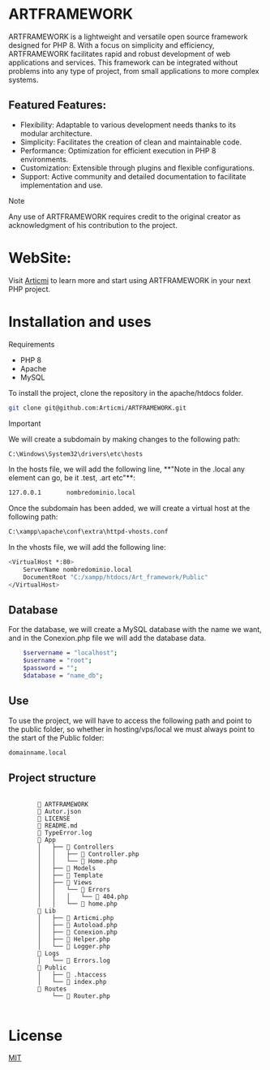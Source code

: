 # ARTFRAMEWORK
ARTFRAMEWORK is a lightweight and versatile open source framework designed for PHP 8. With a focus on simplicity and efficiency, ARTFRAMEWORK facilitates rapid and robust development of web applications and services. This framework can be integrated without problems into any type of project, from small applications to more complex systems.

## Featured Features:
<ul>
   <li>Flexibility: Adaptable to various development needs thanks to its modular architecture.</li>
   <li>Simplicity: Facilitates the creation of clean and maintainable code.</li>
   <li>Performance: Optimization for efficient execution in PHP 8 environments.</li>
   <li>Customization: Extensible through plugins and flexible configurations.</li>
   <li>Support: Active community and detailed documentation to facilitate implementation and use.</li>
</ul>

> [!NOTE]
> Any use of ARTFRAMEWORK requires credit to the original creator as acknowledgment of his contribution to the project.

# WebSite:
Visit [Articmi](https://articmi.com/) to learn more and start using ARTFRAMEWORK in your next PHP project.

# Installation and uses
Requirements
<ul>
    <li>PHP 8</li>
    <li>Apache</li>
    <li>MySQL</li>
</ul>

<p>To install the project, clone the repository in the apache/htdocs folder.</p>

```bash
git clone git@github.com:Articmi/ARTFRAMEWORK.git
```

> [!IMPORTANT]
> <p>We will create a subdomain by making changes to the following path:</p>

```bash
C:\Windows\System32\drivers\etc\hosts
```
<p>In the hosts file, we will add the following line, **"Note in the .local any element can go, be it .test, .art etc"**:</p>

```bash
127.0.0.1       nombredominio.local
```

<p>Once the subdomain has been added, we will create a virtual host at the following path:</p>

```bash
C:\xampp\apache\conf\extra\httpd-vhosts.conf
```

<p>In the vhosts file, we will add the following line:</p>

```bash
<VirtualHost *:80>
    ServerName nombredominio.local
    DocumentRoot "C:/xampp/htdocs/Art_framework/Public"
</VirtualHost>
```

<h2>Database</h2>
<p>For the database, we will create a MySQL database with the name we want, and in the Conexion.php file we will add the database data.</p>

```bash
    $servername = "localhost";
    $username = "root";
    $password = "";
    $database = "name_db";
```

<h2>Use</h2>
<p>To use the project, we will have to access the following path and point to the public folder, so whether in hosting/vps/local we must always point to the start of the Public folder:</p>

```bash
domainname.local
```

<h2>Project structure</h2>

<pre>
    <code>
        📁 ARTFRAMEWORK
        📄 Autor.json
        📄 LICENSE
        📄 README.md
        📄 TypeError.log
        📁 App
        │   ├── 📁 Controllers
        │   │   ├── 📄 Controller.php
        │   │   └── 📄 Home.php
        │   ├── 📁 Models
        │   ├── 📁 Template
        │   ├── 📁 Views
        │   │   └── 📁 Errors
        │   │   │   └── 📄 404.php
        │   │   └── 📄 home.php
        📁 Lib
        │   ├── 📄 Articmi.php
        │   ├── 📄 Autoload.php
        │   ├── 📄 Conexion.php
        │   ├── 📄 Helper.php
        │   └── 📄 Logger.php
        📁 Logs
        │   └── 📄 Errors.log
        📁 Public
        │   ├── 📄 .htaccess
        │   └── 📄 index.php
        📁 Routes
            └── 📄 Router.php
    </code>
</pre>

# License
[MIT](https://choosealicense.com/licenses/mit/)
